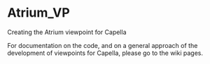# Atrium_VP
Creating the Atrium viewpoint for Capella

For documentation on the code, and on a general approach of the development of viewpoints for Capella, please go to the wiki pages.
